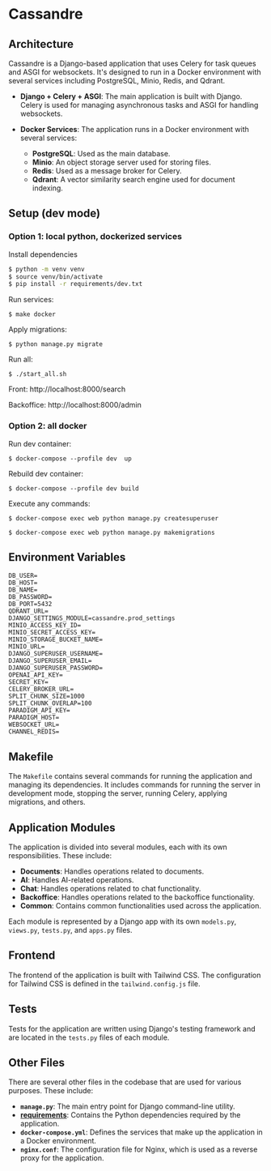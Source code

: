 # Cassandre

## Architecture

Cassandre is a Django-based application that uses Celery for task queues and ASGI for websockets. It's designed to run in a Docker environment with several services including PostgreSQL, Minio, Redis, and Qdrant.

- **Django + Celery + ASGI**: The main application is built with Django. Celery is used for managing asynchronous tasks and ASGI for handling websockets.

- **Docker Services**: The application runs in a Docker environment with several services:
  - **PostgreSQL**: Used as the main database.
  - **Minio**: An object storage server used for storing files.
  - **Redis**: Used as a message broker for Celery.
  - **Qdrant**: A vector similarity search engine used for document indexing.

## Setup (dev mode)

### Option 1: local python, dockerized services

Install dependencies

```sh
$ python -m venv venv
$ source venv/bin/activate
$ pip install -r requirements/dev.txt
```

Run services:
```
$ make docker
```

Apply migrations:
```
$ python manage.py migrate
```

Run all:
```
$ ./start_all.sh
```

Front:
http://localhost:8000/search

Backoffice:
http://localhost:8000/admin

### Option 2: all docker

Run dev container:
```
$ docker-compose --profile dev  up
```

Rebuild dev container:
```
$ docker-compose --profile dev build
```

Execute any commands:
```
$ docker-compose exec web python manage.py createsuperuser
```
```
$ docker-compose exec web python manage.py makemigrations
```

## Environment Variables
```
DB_USER=
DB_HOST=
DB_NAME=
DB_PASSWORD=
DB_PORT=5432
QDRANT_URL=
DJANGO_SETTINGS_MODULE=cassandre.prod_settings
MINIO_ACCESS_KEY_ID=
MINIO_SECRET_ACCESS_KEY=
MINIO_STORAGE_BUCKET_NAME=
MINIO_URL=
DJANGO_SUPERUSER_USERNAME=
DJANGO_SUPERUSER_EMAIL=
DJANGO_SUPERUSER_PASSWORD=
OPENAI_API_KEY=
SECRET_KEY=
CELERY_BROKER_URL=
SPLIT_CHUNK_SIZE=1000
SPLIT_CHUNK_OVERLAP=100
PARADIGM_API_KEY=
PARADIGM_HOST=
WEBSOCKET_URL=
CHANNEL_REDIS=
```

## Makefile

The `Makefile` contains several commands for running the application and managing its dependencies. It includes commands for running the server in development mode, stopping the server, running Celery, applying migrations, and others.

## Application Modules

The application is divided into several modules, each with its own responsibilities. These include:

- **Documents**: Handles operations related to documents.
- **AI**: Handles AI-related operations.
- **Chat**: Handles operations related to chat functionality.
- **Backoffice**: Handles operations related to the backoffice functionality.
- **Common**: Contains common functionalities used across the application.

Each module is represented by a Django app with its own `models.py`, `views.py`, `tests.py`, and `apps.py` files.

## Frontend

The frontend of the application is built with Tailwind CSS. The configuration for Tailwind CSS is defined in the `tailwind.config.js` file.

## Tests

Tests for the application are written using Django's testing framework and are located in the `tests.py` files of each module.

## Other Files

There are several other files in the codebase that are used for various purposes. These include:

- **`manage.py`**: The main entry point for Django command-line utility.
- **[requirements](file:///Users/jbl2024/rectorat/cassandre/README.md#19%2C18-19%2C18)**: Contains the Python dependencies required by the application.
- **`docker-compose.yml`**: Defines the services that make up the application in a Docker environment.
- **`nginx.conf`**: The configuration file for Nginx, which is used as a reverse proxy for the application.
